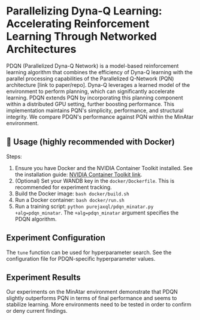 # Parallelizing Dyna-Q Learning: Accelerating Reinforcement Learning Through Networked Architectures

PDQN (Parallelized Dyna-Q Network) is a model-based reinforcement learning algorithm that combines the efficiency of Dyna-Q learning with the parallel processing capabilities of the Parallelized Q-Network (PQN) architecture [link to paper/repo].  Dyna-Q leverages a learned model of the environment to perform planning, which can significantly accelerate learning. PDQN extends PQN by incorporating this planning component within a distributed GPU setting, further boosting performance.  This implementation maintains PQN's simplicity, performance, and structural integrity.  We compare PDQN's performance against PQN within the MinAtar environment.

## 🚀 Usage (highly recommended with Docker)

Steps:

1. Ensure you have Docker and the NVIDIA Container Toolkit installed.  See the installation guide: [NVIDIA Container Toolkit link](https://docs.nvidia.com/datacenter/cloud-native/container-toolkit/latest/install-guide.html).
2. (Optional) Set your WANDB key in the `docker/Dockerfile`.  This is recommended for experiment tracking.
3. Build the Docker image: `bash docker/build.sh`
4. Run a Docker container: `bash docker/run.sh`
5. Run a training script: `python purejaxql/pdqn_minatar.py +alg=pdqn_minatar`.  The `+alg=pdqn_minatar` argument specifies the PDQN algorithm.

## Experiment Configuration

The `tune` function can be used for hyperparameter search.  See the configuration file for PDQN-specific hyperparameter values.

## Experiment Results

Our experiments on the MinAtar environment demonstrate that PDQN slightly outperforms PQN in terms of final performance and seems to stabilize learning. More environments need to be tested in order to confirm or deny current findings.

